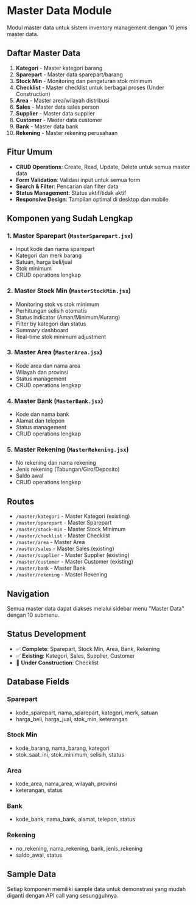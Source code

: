 # Master Data Module

Modul master data untuk sistem inventory management dengan 10 jenis master data.

## Daftar Master Data

1. **Kategori** - Master kategori barang
2. **Sparepart** - Master data sparepart/barang
3. **Stock Min** - Monitoring dan pengaturan stok minimum
4. **Checklist** - Master checklist untuk berbagai proses (Under Construction)
5. **Area** - Master area/wilayah distribusi
6. **Sales** - Master data sales person
7. **Supplier** - Master data supplier
8. **Customer** - Master data customer
9. **Bank** - Master data bank
10. **Rekening** - Master rekening perusahaan

## Fitur Umum

- **CRUD Operations**: Create, Read, Update, Delete untuk semua master data
- **Form Validation**: Validasi input untuk semua form
- **Search & Filter**: Pencarian dan filter data
- **Status Management**: Status aktif/tidak aktif
- **Responsive Design**: Tampilan optimal di desktop dan mobile

## Komponen yang Sudah Lengkap

### 1. Master Sparepart (`MasterSparepart.jsx`)

- Input kode dan nama sparepart
- Kategori dan merk barang
- Satuan, harga beli/jual
- Stok minimum
- CRUD operations lengkap

### 2. Master Stock Min (`MasterStockMin.jsx`)

- Monitoring stok vs stok minimum
- Perhitungan selisih otomatis
- Status indicator (Aman/Minimum/Kurang)
- Filter by kategori dan status
- Summary dashboard
- Real-time stok minimum adjustment

### 3. Master Area (`MasterArea.jsx`)

- Kode area dan nama area
- Wilayah dan provinsi
- Status management
- CRUD operations lengkap

### 4. Master Bank (`MasterBank.jsx`)

- Kode dan nama bank
- Alamat dan telepon
- Status management
- CRUD operations lengkap

### 5. Master Rekening (`MasterRekening.jsx`)

- No rekening dan nama rekening
- Jenis rekening (Tabungan/Giro/Deposito)
- Saldo awal
- CRUD operations lengkap

## Routes

- `/master/kategori` - Master Kategori (existing)
- `/master/sparepart` - Master Sparepart
- `/master/stock-min` - Master Stock Minimum
- `/master/checklist` - Master Checklist
- `/master/area` - Master Area
- `/master/sales` - Master Sales (existing)
- `/master/supplier` - Master Supplier (existing)
- `/master/customer` - Master Customer (existing)
- `/master/bank` - Master Bank
- `/master/rekening` - Master Rekening

## Navigation

Semua master data dapat diakses melalui sidebar menu "Master Data" dengan 10 submenu.

## Status Development

- ✅ **Complete**: Sparepart, Stock Min, Area, Bank, Rekening
- ✅ **Existing**: Kategori, Sales, Supplier, Customer
- 🚧 **Under Construction**: Checklist

## Database Fields

### Sparepart

- kode_sparepart, nama_sparepart, kategori, merk, satuan
- harga_beli, harga_jual, stok_min, keterangan

### Stock Min

- kode_barang, nama_barang, kategori
- stok_saat_ini, stok_minimum, selisih, status

### Area

- kode_area, nama_area, wilayah, provinsi
- keterangan, status

### Bank

- kode_bank, nama_bank, alamat, telepon, status

### Rekening

- no_rekening, nama_rekening, bank, jenis_rekening
- saldo_awal, status

## Sample Data

Setiap komponen memiliki sample data untuk demonstrasi yang mudah diganti dengan API call yang sesungguhnya.
